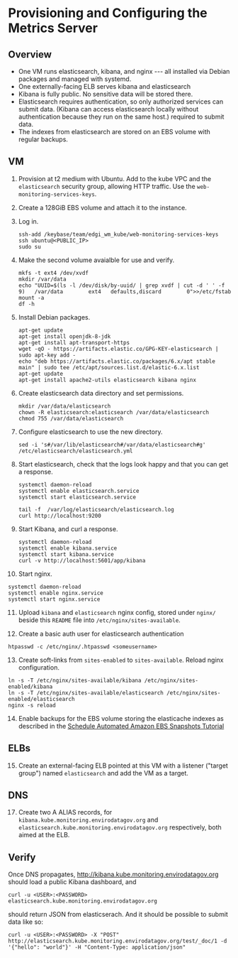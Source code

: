 # Provisioning and Configuring the Metrics Server

## Overview

* One VM runs elasticsearch, kibana, and nginx --- all installed via Debian
  packages and managed with systemd.
* One externally-facing ELB serves kibana and elasticsearch
* Kibana is fully public. No sensitive data will be stored there.
* Elasticsearch requires authentication, so only authorized services can submit
  data. (Kibana can access elasticsearch locally without authentication because
  they run on the same host.) required to submit data.
* The indexes from elasticsearch are stored on an EBS volume with regular
  backups.

## VM

1. Provision at t2 medium with Ubuntu. Add to the kube VPC and the
   ``elasticsearch`` security group, allowing HTTP traffic. Use the
   ``web-monitoring-services-keys``.

2. Create a 128GiB EBS volume and attach it to the instance.

3. Log in.

   ```
   ssh-add /keybase/team/edgi_wm_kube/web-monitoring-services-keys
   ssh ubuntu@<PUBLIC_IP>
   sudo su
   ```

4. Make the second volume avaialble for use and verify.
   ```
   mkfs -t ext4 /dev/xvdf
   mkdir /var/data
   echo "UUID=$(ls -l /dev/disk/by-uuid/ | grep xvdf | cut -d ' ' -f 9)   /var/data        ext4   defaults,discard        0">>/etc/fstab
   mount -a
   df -h
   ```

5. Install Debian packages.

   ```
   apt-get update
   apt-get install openjdk-8-jdk
   apt-get install apt-transport-https
   wget -qO - https://artifacts.elastic.co/GPG-KEY-elasticsearch | sudo apt-key add -
   echo "deb https://artifacts.elastic.co/packages/6.x/apt stable main" | sudo tee /etc/apt/sources.list.d/elastic-6.x.list
   apt-get update
   apt-get install apache2-utils elasticsearch kibana nginx
   ```

6. Create elasticsearch data directory and set permissions.

   ```
   mkdir /var/data/elasticsearch
   chown -R elasticsearch:elasticsearch /var/data/elasticsearch
   chmod 755 /var/data/elasticsearch
   ```

7. Configure elasticsearch to use the new directory.

   ```
   sed -i 's#/var/lib/elasticsearch#/var/data/elasticsearch#g' /etc/elasticsearch/elasticsearch.yml
   ```


8. Start elasticsearch, check that the logs look happy and that you can get a
   response.

   ```
   systemctl daemon-reload
   systemctl enable elasticsearch.service
   systemctl start elasticsearch.service

   tail -f  /var/log/elasticsearch/elasticsearch.log 
   curl http://localhost:9200
   ```

9. Start Kibana, and curl a response.

   ```
   systemctl daemon-reload
   systemctl enable kibana.service
   systemctl start kibana.service
   curl -v http://localhost:5601/app/kibana
   ```

10. Start nginx.

   ```
   systemctl daemon-reload
   systemctl enable nginx.service
   systemctl start nginx.service
   ```

11. Upload ``kibana`` and ``elasticsearch`` nginx config, stored under ``nginx/``
   beside this ``README`` file into ``/etc/nginx/sites-available``.

12. Create a basic auth user for elasticsearch authentication

   ```
   htpasswd -c /etc/nginx/.htpasswd <someusername>
   ```

13. Create soft-links from ``sites-enabled`` to ``sites-available``. Reload nginx
   configuration.


   ```
   ln -s -T /etc/nginx/sites-available/kibana /etc/nginx/sites-enabled/kibana
   ln -s -T /etc/nginx/sites-available/elasticsearch /etc/nginx/sites-enabled/elasticsearch
   nginx -s reload
   ```

14. Enable backups for the EBS volume storing the elasticache indexes as described in the [Schedule Automated Amazon EBS Snapshots Tutorial](https://docs.aws.amazon.com/AmazonCloudWatch/latest/events/TakeScheduledSnapshot.html)

## ELBs

15. Create an external-facing ELB pointed at this VM with a  listener ("target
   group") named ``elasticsearch`` and add the VM as a target.

## DNS

17. Create two A ALIAS records, for ``kibana.kube.monitoring.envirodatagov.org``
    and ``elasticsearch.kube.monitoring.envirodatagov.org`` respectively, both
    aimed at the ELB.

## Verify

Once DNS propagates, http://kibana.kube.monitoring.envirodatagov.org should load
a public Kibana dashboard, and

```
curl -u <USER>:<PASSWORD> elasticsearch.kube.monitoring.envirodatagov.org
```

should return JSON from elasticserach. And it should be possible to submit data
like so:

```
curl -u <USER>:<PASSWORD> -X "POST" http://elasticsearch.kube.monitoring.envirodatagov.org/test/_doc/1 -d '{"hello": "world"}' -H "Content-Type: application/json"
```
